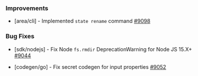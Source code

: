 ### Improvements
 - [area/cli] - Implemented `state rename` command [#9098](https://github.com/pulumi/pulumi/pull/9098)

### Bug Fixes

- [sdk/nodejs] - Fix Node `fs.rmdir` DeprecationWarning for Node JS 15.X+
  [#9044](https://github.com/pulumi/pulumi/pull/9044)

- [codegen/go] - Fix secret codegen for input properties
  [#9052](https://github.com/pulumi/pulumi/pull/9052)
